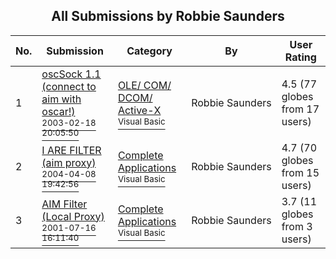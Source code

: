 ﻿<div align="center">

## All Submissions by Robbie Saunders

</div>

No.  | Submission | Category | By   | User Rating
---- | ---------- | -------- | ---- | -----------
1 | [oscSock 1\.1 \(connect to aim with oscar\!\)<br /><sup>2003-02-18 20:05:50</sup>](https://github.com/Planet-Source-Code/robbie-saunders-oscsock-1-1-connect-to-aim-with-oscar__1-43691) | [OLE/ COM/ DCOM/ Active\-X<br /><sup>Visual Basic</sup>](../ByCategory/ole-com-dcom-active-x__1-29.md) | Robbie Saunders | 4.5 (77 globes from 17 users)
2 | [I ARE FILTER \(aim proxy\)<br /><sup>2004-04-08 19:42:56</sup>](https://github.com/Planet-Source-Code/robbie-saunders-i-are-filter-aim-proxy__1-52994) | [Complete Applications<br /><sup>Visual Basic</sup>](../ByCategory/complete-applications__1-27.md) | Robbie Saunders | 4.7 (70 globes from 15 users)
3 | [AIM Filter \(Local Proxy\)<br /><sup>2001-07-16 16:11:40</sup>](https://github.com/Planet-Source-Code/robbie-saunders-aim-filter-local-proxy__1-25089) | [Complete Applications<br /><sup>Visual Basic</sup>](../ByCategory/complete-applications__1-27.md) | Robbie Saunders | 3.7 (11 globes from 3 users)
